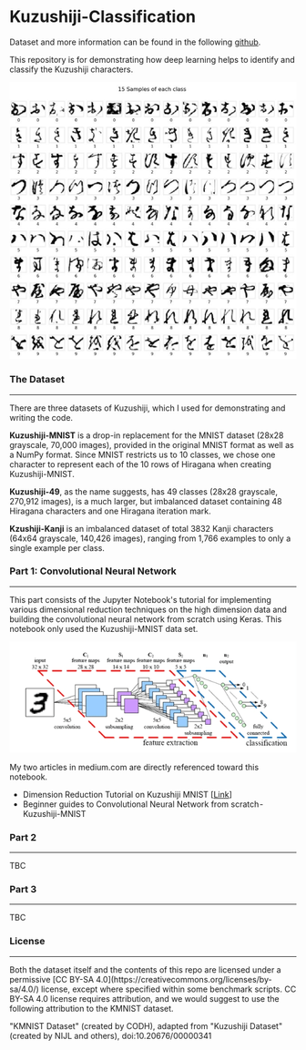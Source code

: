 # Kuzushiji-Classification

Dataset and more information can be found in the following [github](https://github.com/rois-codh/kmnist).

This repository is for demonstrating how deep learning helps to identify and classify the Kuzushiji characters.

![image](https://github.com/netsatsawat/Kuzushiji-Classification/raw/master/img/KMNIST_example.JPG)

### The Dataset
<hr>
There are three datasets of Kuzushiji, which I used for demonstrating and writing the code.

__Kuzushiji-MNIST__ is a drop-in replacement for the MNIST dataset (28x28 grayscale, 70,000 images), provided in the original MNIST format as well as a NumPy format. Since MNIST restricts us to 10 classes, we chose one character to represent each of the 10 rows of Hiragana when creating Kuzushiji-MNIST.

__Kuzushiji-49__, as the name suggests, has 49 classes (28x28 grayscale, 270,912 images), is a much larger, but imbalanced dataset containing 48 Hiragana characters and one Hiragana iteration mark.

__Kzushiji-Kanji__ is an imbalanced dataset of total 3832 Kanji characters (64x64 grayscale, 140,426 images), ranging from 1,766 examples to only a single example per class.

### Part 1: Convolutional Neural Network
<hr>
This part consists of the Jupyter Notebook's tutorial for implementing various dimensional reduction techniques on the high dimension data and building the convolutional neural network from scratch using Keras. This notebook only used the Kuzushiji-MNIST data set.

![cnn-example](https://github.com/netsatsawat/Kuzushiji-Classification/raw/master/img/CNN-Architecture-from-AlexNet.png)

My two articles in medium.com are directly referenced toward this notebook.

- Dimension Reduction Tutorial on Kuzushiji MNIST [[Link](https://medium.com/@net_satsawat/dimension-reduction-tutorial-on-kuzushiji-mnist-93419101474e)]
- Beginner guides to Convolutional Neural Network from scratch - Kuzushiji-MNIST  


### Part 2
<hr>
TBC

### Part 3
<hr>
TBC


### License
<hr>
Both the dataset itself and the contents of this repo are licensed under a permissive  [CC BY-SA 4.0](https://creativecommons.org/licenses/by-sa/4.0/) license, except where specified within some benchmark scripts. CC BY-SA 4.0 license requires attribution, and we would suggest to use the following attribution to the KMNIST dataset.

"KMNIST Dataset" (created by CODH), adapted from "Kuzushiji Dataset" 
(created by NIJL and others), doi:10.20676/00000341
